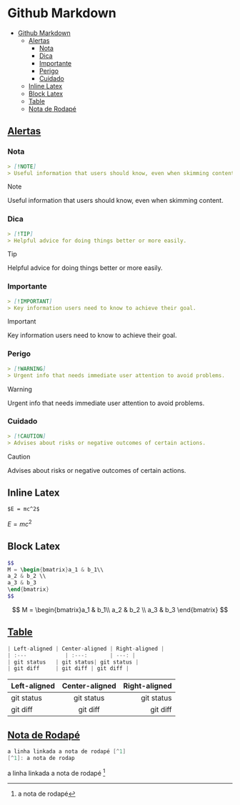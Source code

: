 # Github Markdown

- [Github Markdown](#github-markdown)
  - [Alertas](#alertas)
    - [Nota](#nota)
    - [Dica](#dica)
    - [Importante](#importante)
    - [Perigo](#perigo)
    - [Cuidado](#cuidado)
  - [Inline Latex](#inline-latex)
  - [Block Latex](#block-latex)
  - [Table](#table)
  - [Nota de Rodapé](#nota-de-rodapé)

## [Alertas](https://docs.github.com/en/get-started/writing-on-github/getting-started-with-writing-and-formatting-on-github/basic-writing-and-formatting-syntax#alerts)

### Nota

```markdown
> [!NOTE]
> Useful information that users should know, even when skimming content.
```

> [!NOTE]
> Useful information that users should know, even when skimming content.

### Dica

```markdown
> [!TIP]
> Helpful advice for doing things better or more easily.
```

> [!TIP]
> Helpful advice for doing things better or more easily.

### Importante

```markdown
> [!IMPORTANT]
> Key information users need to know to achieve their goal.
```

> [!IMPORTANT]
> Key information users need to know to achieve their goal.

### Perigo

```markdown
> [!WARNING]
> Urgent info that needs immediate user attention to avoid problems.
```

> [!WARNING]
> Urgent info that needs immediate user attention to avoid problems.

### Cuidado

```markdown
> [!CAUTION]
> Advises about risks or negative outcomes of certain actions.
```

> [!CAUTION]
> Advises about risks or negative outcomes of certain actions.

## Inline Latex

```markdown
$E = mc^2$
```

$E = mc^2$

## Block Latex

```powershell
$$
M = \begin{bmatrix}a_1 & b_1\\
a_2 & b_2 \\
a_3 & b_3
\end{bmatrix}
$$
```

$$
M = \begin{bmatrix}a_1 & b_1\\
a_2 & b_2 \\
a_3 & b_3
\end{bmatrix}
$$

## [Table](https://docs.github.com/en/get-started/writing-on-github/working-with-advanced-formatting/organizing-information-with-tables)

```js
| Left-aligned | Center-aligned | Right-aligned |
| :---            | :---:       | ---: |
| git status   | git status| git status |
| git diff     | git diff | git diff |
```

| Left-aligned | Center-aligned | Right-aligned |
| :---            | :---:       | ---: |
| git status   | git status| git status |
| git diff     | git diff | git diff |

## [Nota de Rodapé](https://docs.github.com/en/get-started/writing-on-github/getting-started-with-writing-and-formatting-on-github/basic-writing-and-formatting-syntax#footnotes)

```powershell
a linha linkada a nota de rodapé [^1]
[^1]: a nota de rodap
```

a linha linkada a nota de rodapé [^1]
[^1]: a nota de rodapé
